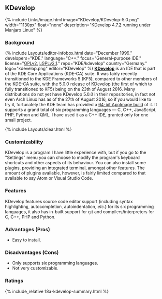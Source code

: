 ## KDevelop
{% include Links/image.html image="KDevelop/KDevelop-5.0.png" width="1130px" float="none" description="KDevelop 4.7.2 running under Manjaro Linux" %}

### Background
{% include Layouts/editor-infobox.html date="December 1999." developers="KDE." language="C++." focus="General-purpose IDE." license="<a href='https://github.com/KDE/kdevelop/blob/master/COPYING' link='_blank'>GPLv2</a>, <a href='https://github.com/KDE/kdevelop/blob/master/COPYING.LIB' link='_blank'>LGPLv2.1</a>." repo="KDE/kdevelop" country="Germany." logo="kdevelop.png" editor="KDevelop" %}
[**KDevelop**](https://www.kdevelop.org/) is an IDE that is part of the KDE Core Applications (KDE-CA) suite. It was fairly recently transitioned to the KDE Frameworks 5 (KF5), compared to other members of the KDE-CA suite, with the 5.0.0 release of KDevelop (the first of which to fully transitioned to KF5) being on the 23th of August 2016. Many distributions do not yet have KDevelop 5.0.0 in their repositories, in fact not even Arch Linux has as of the 27th of August 2016, so if you would like to try it, fortunately the KDE team has provided a [64-bit AppImage build](http://download.kde.org/stable/kdevelop/5.0.0/bin/linux/KDevelop-5.0.0-1-x86_64.AppImage) of it. It supports a grand total of six programming languages &mdash; C, C++, JavaScript, PHP, Python and QML. I have used it as a C++ IDE, granted only for one small project.

{% include Layouts/clear.html %}<br/>
### Customizability
KDevelop is a program I have little experience with, but if you go to the "Settings" menu you can choose to modify the program's keyboard shortcuts and other aspects of its behaviour. You can also install some plugins, providing an integrated terminal, amongst other features. The amount of plugins available, however, is fairly limited compared to that available to say Atom or Visual Studio Code.

### Features
KDevelop features source code editor support (including syntax highlighting, autocompletion, autoindentation, *etc.*) for its six programming languages, it also has in-built support for git and compilers/interpreters for C, C++, PHP and Python.

### Advantages (Pros)
* Easy to install.

### Disadvantages (Cons)
* Only supports six programming languages.
* Not very customizable.

### Ratings
{% include_relative 18a-kdevelop-summary.html %}

